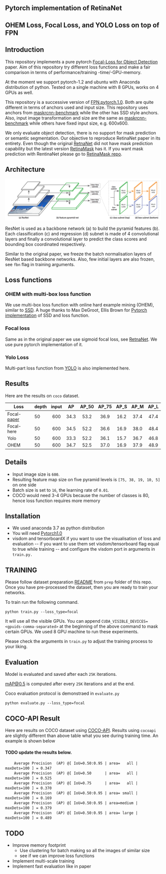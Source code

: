 ## Pytorch implementation of RetinaNet
## OHEM Loss, Focal Loss, and YOLO Loss on top of FPN

## Introduction
This repository implements a pure pytorch [Focal-Loss for Object Detection](https://arxiv.org/pdf/1708.02002.pdf) paper. Aim of this repository try different loss functions and make a fair comparison in terms of performance/training -time/-GPU-memory. 

At the moment we support pytorch-1.2 and ubuntu with Anaconda distribution of python. Tested on a single machine with 8 GPUs, works on 4 GPUs as well.

This repository is a successive version of [FPN.pytorch.1.0](https://github.com/gurkirt/FPN.pytorch1.0). Both are quite different in terms of anchors used and input size. This repository uses anchors from [maskrcnn-benchmark](https://github.com/facebookresearch/maskrcnn-benchmark) while the other has SSD style anchors. Also, input image transformation and size are the same as [maskrcnn-benchmark](https://github.com/facebookresearch/maskrcnn-benchmark) while others have fixed input size, e.g. 600x600.

We only evaluate object detection, there is no support for mask prediction or semantic segmentation. Our objective to reproduce RetinaNet paper in its entirety. Even though the original [RetnaNet](https://arxiv.org/pdf/1708.02002.pdf) did not have mask prediction capability but the latest version [RetinaMask](https://arxiv.org/pdf/1901.03353.pdf) has it. If you want mask prediction with RentinaNet please go to [RetinaMask repo](https://github.com/chengyangfu/retinamask).


## Architecture 
![RetinaNet Structure](/figures/retinaNet.png)

ResNet is used as a backbone network (a) to build the pyramid features (b). 
Each classification (c) and regression (d) subnet is made of 4 convolutional layers and finally a convolutional layer to predict the class scores and bounding box coordinated respectively.

Similar to the original paper, we freeze the batch normalisation layers of ResNet based backbone networks. Also, few initial layers are also frozen, see `fbn` flag in training arguments. 

## Loss functions 
### OHEM with multi-box loss function
We use multi-box loss function with online hard example mining (OHEM), similar to [SSD](https://arxiv.org/pdf/1512.02325.pdf).
A huge thanks to Max DeGroot, Ellis Brown for [Pytorch implementation](https://github.com/amdegroot/ssd.pytorch) of SSD and loss function.

### Focal loss
Same as in the original paper we use sigmoid focal loss, see [RetnaNet](https://arxiv.org/pdf/1708.02002.pdf). We use pure pytorch implementation of it.

### Yolo Loss
Multi-part loss function from [YOLO](https://pjreddie.com/darknet/yolo/) is also implemented here.

## Results
Here are the results on `coco` dataset.

Loss |depth | input | AP    | AP_50   | AP_75 | AP_S | AP_M | AP_L |
|----|-------|:----: |:----:| :-----:  | :---:| :---:| :---:| :---: |
| Focal-[paper](https://arxiv.org/pdf/1708.02002.pdf) | 50 |  600 |  34.3 | 53.2 | 36.9 | 16.2 | 37.4  | 47.4 |
| Focal-here | 50 |  600 |  34.5 | 52.2 | 36.6 | 16.9 | 38.0  | 48.4 |
| Yolo | 50 |  600 |  33.3 | 52.2 | 36.1 | 15.7 | 36.7  | 46.8 |
| OHEM | 50 |  600 |  34.7 | 52.5 | 37.0 | 16.9 | 37.9  | 48.9 |

## Details
- Input image size is `600`.
- Resulting feature map size on five pyramid levels is `[75, 38, 19, 10, 5]` on one side 
- Batch size is set to `16`, the learning rate of `0.01`.
- COCO would need 3-4 GPUs because the number of classes is 80, hence loss function requires more memory

## Installation
- We used anaconda 3.7 as python distribution
- You will need [Pytorch1.0](https://pytorch.org/get-started/locally/)
- visdom and tensorboardX if you want to use the visualisation of loss and evaluation
  -- if you want to use them set visdom/tensorboard flag equal to true while training 
  -- and configure the visdom port in arguments in  `train.py.`

## TRAINING
Please follow dataset preparation [README](https://github.com/gurkirt/FPN.pytorch/tree/master/prep) from `prep` folder of this repo.
Once you have pre-processed the dataset, then you are ready to train your networks.

To train run the following command. 

```
python train.py --loss_type=focal
```

It will use all the visible GPUs. 
You can append `CUDA_VISIBLE_DEVICES=<gpuids-comma-separated>` at the beginning of the above command to mask certain GPUs. We used 8 GPU machine to run these experiments.

Please check the arguments in `train.py` to adjust the training process to your liking.

## Evaluation
Model is evaluated and saved after each `25K` iterations. 

mAP@0.5 is computed after every `25K` iterations and at the end.

Coco evaluation protocol is demonstraed  in `evaluate.py` 

```
python evaluate.py --loss_type=focal
```

## COCO-API Result
Here are results on COCO dataset using [COCO-API](https://github.com/cocodataset/cocoapi).
Results using `cocoapi` are slightly different than above table what you see during training time. 
An example is shown below


#### TODO update the results below.
```
    Average Precision  (AP) @[ IoU=0.50:0.95 | area=   all | maxDets=100 ] = 0.347
    Average Precision  (AP) @[ IoU=0.50      | area=   all | maxDets=100 ] = 0.525
    Average Precision  (AP) @[ IoU=0.75      | area=   all | maxDets=100 ] = 0.370
    Average Precision  (AP) @[ IoU=0.50:0.95 | area= small | maxDets=100 ] = 0.169
    Average Precision  (AP) @[ IoU=0.50:0.95 | area=medium | maxDets=100 ] = 0.379
    Average Precision  (AP) @[ IoU=0.50:0.95 | area= large | maxDets=100 ] = 0.489
```

## TODO
- Improve memory footprint
    - Use clustering for batch making  so all the images of similar size
    - see if we can improve loss functions
- Implement multi-scale training
- Implement fast evaluation like in paper
